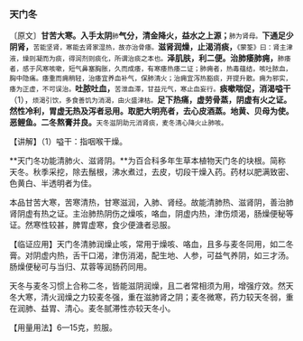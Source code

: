 ### 天门冬

〔原文〕**甘苦大寒。入手太阴**<small>肺</small>**气分，清金降火，益水之上源；**<small>肺为肾母。</small>**下通足少阴肾，**<small>苦能坚肾，寒能去肾家湿热，故亦治骨痿。</small>**滋肾润燥，止渴消痰，**<small>《蒙筌》曰：肾主津液，燥则凝而为痰，得润剂则痰化，所谓治痰之本也。</small>**泽肌肤，利二便。治肺痿肺痈，**<small>肺痿者，感于风寒咳嗽，短气鼻塞胸胀，久而成痿，有寒痿热痿二证；肺痈者，热毒蕴结，咳吐脓血，胸中隐痛。痿重而痈稍轻，治痿宜养血补气，保肺清火；治痈宜泻热豁痰，开提升散。痈为邪实，痿为正虚，不可误治。</small>**吐脓吐血，**<small>苦泄血滞，甘益元气，寒止血妄行。</small>**痰嗽喘促，消渴嗌干**（1），<small>烦渴引饮，多食善饥为消渴，由火盛津枯。</small>**足下热痛，虚劳骨蒸，阴虚有火之证。然性冷利，胃虚无热及泻者忌用。取肥大明亮者，去心皮酒蒸。地黄、贝母为使。恶鲤鱼。二冬熬膏并良。**<small>天冬滋阴助元消肾痰，麦冬清心降火止肺咳。</small>

【讲解】（1）嗌干：指咽喉干燥。

**天门冬功能清肺火、滋肾阴。**为百合科多年生草本植物天门冬的块根。简称天冬。秋季采挖，除去鬚根，沸水煮过，去皮，切段干燥入药。药材以肥满致密、色黄白、半透明者为佳。

本品甘苦大寒，苦寒清热，甘寒滋润，入肺、肾经。故能清肺热、滋肾阴，善治肺肾阴虚有热之证。主治肺热阴伤之燥咳，咯血，阴虚内热，津伤烦渴，肠燥便秘等证。然寒性较甚，脾胃虚寒，食少便溏者忌服。

【临证应用】天门冬清肺润燥止咳，常用于燥咳、咯血，且多与麦冬同用，如二冬膏。对阴虚内热，舌干口渴，津伤消渴，配生地、人参，可益气养阴，如三才汤。肠燥便秘可与当归、苁蓉等润肠药同用。

天冬与麦冬习惯上合称二冬，皆能滋阴润燥，且二者常相须为用，增强疗效。然天冬大寒，清火润燥之力较麦冬强，重在滋肺肾之阴；麦冬微寒，药力较天冬弱，重在润肺、益胃、清心。麦冬腻滞性亦较天冬小。

【用量用法】6—15克，煎服。
